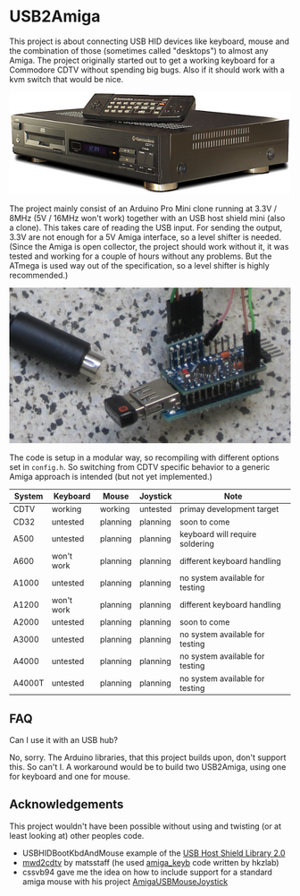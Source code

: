 USB2Amiga
=========

This project is about connecting USB HID devices like keyboard, mouse and the
combination of those (sometimes called "desktops") to almost any Amiga. The
project originally started out to get a working keyboard for a Commodore CDTV
without spending big bugs. Also if it should work with a kvm switch that would
be nice.

![CDTV](images/cdtv.jpg)

The project mainly consist of an Arduino Pro Mini clone running at 3.3V / 8MHz
(5V / 16MHz won't work) together with an USB host shield mini (also a clone).
This takes care of reading the USB input. For sending the output, 3.3V are
not enough for a 5V Amiga interface, so a level shifter is needed. (Since the
Amiga is open collector, the project should work without it, it was tested and
working for a couple of hours without any problems. But the ATmega is used way
out of the specification, so a level shifter is highly recommended.)

![DevBoard](images/dev_board.jpg)

The code is setup in a modular way, so recompiling with different options set
in `config.h`. So switching from CDTV specific behavior to a generic Amiga
approach is intended (but not yet implemented.)


System | Keyboard   | Mouse    | Joystick | Note
-------|------------|----------|----------|--------------------------------
CDTV   | working    | working  | untested | primay development target
CD32   | untested   | planning | planning | soon to come
A500   | untested   | planning | planning | keyboard will require soldering
A600   | won't work | planning | planning | different keyboard handling
A1000  | untested   | planning | planning | no system available for testing
A1200  | won't work | planning | planning | different keyboard handling
A2000  | untested   | planning | planning | soon to come
A3000  | untested   | planning | planning | no system available for testing
A4000  | untested   | planning | planning | no system available for testing
A4000T | untested   | planning | planning | no system available for testing


FAQ
---
Can I use it with an USB hub?

No, sorry. The Arduino libraries, that this project builds upon, don't support
this. So can't I. A workaround would be to build two USB2Amiga, using one for
keyboard and one for mouse.


Acknowledgements
----------------
This project wouldn't have been possible without using and twisting (or at
least looking at) other peoples code.

- USBHIDBootKbdAndMouse example of the
  [USB Host Shield Library 2.0](https://github.com/felis/USB_Host_Shield_2.0)
- [mwd2cdtv](https://github.com/matsstaff/mwd2cdtv) by matsstaff (he used
  [amiga_keyb](https://github.com/hkzlab/AVR-Experiments/tree/master/libs/amiga_keyb)
  code written by hkzlab)
- cssvb94 gave me the idea on how to include support for a standard amiga
  mouse with his project
  [AmigaUSBMouseJoystick](https://github.com/cssvb94/AmigaUSBMouseJoystick)